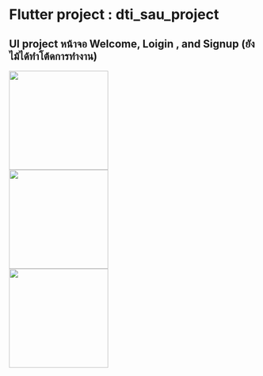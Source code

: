 # Flutter project : dti_sau_project
## UI project หน้าจอ  Welcome, Loigin , and Signup (ยังไม้ได้ทำโต้ดการทำงาน)

<img src="https://github.com/user-attachments/assets/84b8cc9b-5f01-41ea-8ef3-001bc0eb7c24" width='200px'>
<br>
<img src="https://github.com/user-attachments/assets/a2bbf227-0401-4341-8161-87390877a56d"  width='200px'>
<br>
<img src="https://github.com/user-attachments/assets/dcea6c57-a335-4247-b2a8-4a7f9c48dd50"  width='200px'>


